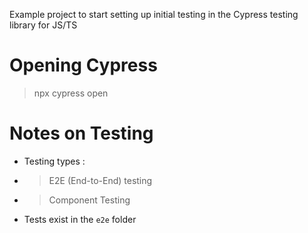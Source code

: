 Example project to start setting up initial testing in the Cypress testing library for JS/TS

# Opening Cypress
> npx cypress open

# Notes on Testing
* Testing types : 
* > E2E (End-to-End) testing
* > Component Testing
* Tests exist in the `e2e` folder